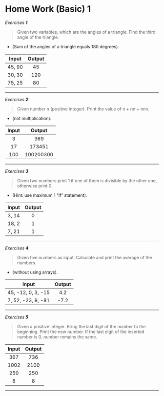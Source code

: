 # Home Work (Basic) 1

*Exercises **1***

> Given two variables, which are the angles of a triangle. Find the third angle of the triangle. 
- (Sum of the angles of a triangle equals 180 degrees). 

| Input   | Output |
| :-----: | :----: |
| 45, 90  | 45     |
| 30, 30  | 120    |
| 75, 25  | 80     |
---

*Exercises **2***

> Given number n (positive integer). Print the value of n + nn + nnn. 
- (not multiplication).

| Input   | Output    |
| :-----: | :-------: |
| 3       | 369       |
| 17      | 173451    |
| 100     | 100200300 |
---

*Exercises **3***

> Given two numbers print 1 if one of them is divisible by the other one, otherwise print 0.
- (Hint: use maximum 1 “if” statement). 

| Input   | Output    |
| :-----: | :-------: |
| 3, 14      | 0      |
| 18, 2      | 1    |
| 7, 21     | 1 |
---

*Exercises **4***

> Given five numbers as input. Calculate and print the average of the numbers.
- (without using arrays).
 

| Input   | Output    |
| :-----: | :-------: |
| 45, -12, 0, 3, -15  | 4.2      |
| 7, 52, -23, 9, -81  | -7.2    |
---

*Exercises **5***

> Given a positive integer. Bring the last digit of the number to the beginning. Print the new number. If the last digit of the inserted number is 0, number remains the same.
 

| Input   | Output    |
| :-----: | :-------: |
| 367       | 736       |
| 1002      | 2100    |
| 250     | 250 |
| 8 | 8 |
---